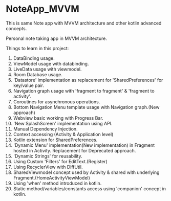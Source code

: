 # NoteApp_MVVM
This is same Note app with MVVM architecture and other kotlin advanced concepts.

Personal note taking app in MVVM architecture.

Things to learn in this project:
1) DataBinding usage.
2) ViewModel usage with databinding.
3) LiveData usage with viewmodel.
4) Room Database usage.
5) 'Datastore' implementation as replacement for 'SharedPreferences' for key/value pair. 
6) Navigation graph usage with 'fragment to fragment' & 'fragment to activity'.
7) Coroutines for asynchronous operations.
8) Bottom Navigation Menu template usage with Navigation graph.(New approach)
9) Webview basic working with Progress Bar.
10) 'New SplashScreen' implementation using API.
11) Manual Dependency Injection.
12) Context accessing (Activity & Application level)
13) Kotlin extension for SharedPreferences.
14) 'Dynamic Menu' implementation(New implementation) in Fragment hosted in Activity. Replacement for Deprecated approach.
15) 'Dynamic Strings' for reusability.
16) Using Custom 'Filters' for EditText.(Register)
17) Using RecyclerView with DiffUtil.
18) SharedViewmodel concept used by Activity & shared with underlying Fragment.(HomeActivityViewModel)
19) Using 'when' method introduced in kotlin.
20) Static method/variables/constants access using 'companion' concept in kotlin.
